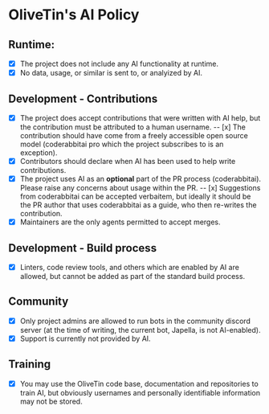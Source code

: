 # OliveTin's AI Policy

## Runtime:

- [x] The project does not include any AI functionality at runtime.
- [x] No data, usage, or similar is sent to, or analyized by AI.

## Development - Contributions

- [x] The project does accept contributions that were written with AI help, but the contribution must be attributed to a human username.
-- [x] The contribution should have come from a freely accessible open source model (coderabbitai pro which the project subscribes to is an exception).
- [x] Contributors should declare when AI has been used to help write contributions.
- [x] The project uses AI as an **optional** part of the PR process (coderabbitai). Please raise any concerns about usage within the PR.
-- [x] Suggestions from coderabbitai can be accepted verbaitem, but ideally it should be the PR author that uses coderabbitai as a guide, who then re-writes the contribution.
- [x] Maintainers are the only agents permitted to accept merges.

## Development - Build process

- [x] Linters, code review tools, and others which are enabled by AI are allowed, but cannot be added as part of the standard build process.

## Community

- [x] Only project admins are allowed to run bots in the community discord server (at the time of writing, the current bot, Japella, is not AI-enabled).
- [x] Support is currently not provided by AI.

## Training

- [x] You may use the OliveTin code base, documentation and repositories to train AI, but obviously usernames and personally identifiable information may not be stored.
